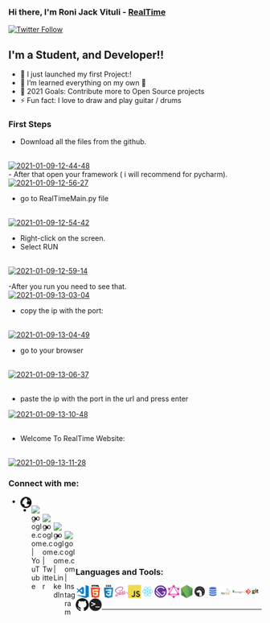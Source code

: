 ### Hi there, I'm Roni Jack Vituli -  [RealTime][website]

[![Twitter Follow](https://img.shields.io/twitter/follow/RealTime?color=1DA1F2&logo=twitter&style=for-the-badge)](https://twitter.com/intent/follow?original_referer=https%3A%2F%2Fgithub.com%2FcodeSTACKr&screen_name=RealTime)

## I'm a Student, and Developer!!

- 🔭 I just launched my first Project:!
- 🌱 I’m learned everything on my own 🤣
- 🥅 2021 Goals: Contribute more to Open Source projects
- ⚡ Fun fact: I love to draw and play guitar / drums

### First Steps
<!--START -->
- Download all the files from the github.
<br>
<a href="https://ibb.co/F89ZWKH"><img src="https://i.ibb.co/h2kQMyY/2021-01-09-12-44-48.png" alt="2021-01-09-12-44-48" border="0"></a>
<br>
- After that open your framework ( i will recommend for pycharm).
<br>
<a href="https://imgbb.com/"><img src="https://i.ibb.co/FXBYHm8/2021-01-09-12-56-27.png" alt="2021-01-09-12-56-27" border="0"></a>

- go to RealTimeMain.py file
<br>
<a href="https://imgbb.com/"><img src="https://i.ibb.co/6vzHdky/2021-01-09-12-54-42.png" alt="2021-01-09-12-54-42" border="0"></a>

- Right-click on the screen.
- Select RUN
<br>
  <a href="https://imgbb.com/"><img src="https://i.ibb.co/ByHsZy7/2021-01-09-12-59-14.png" alt="2021-01-09-12-59-14" border="0"></a>

-After you run you need to see that.
<br>
<a href="https://ibb.co/pfWWkQZ"><img src="https://i.ibb.co/6Hvvq8b/2021-01-09-13-03-04.png" alt="2021-01-09-13-03-04" border="0"></a>

- copy the ip with the port:
<br>
<a href="https://imgbb.com/"><img src="https://i.ibb.co/YdvbCPZ/2021-01-09-13-04-49.png" alt="2021-01-09-13-04-49" border="0"></a>
  
- go to your browser
<br>
  <a href="https://ibb.co/Sts1ygy"><img src="https://i.ibb.co/6HnpwSw/2021-01-09-13-06-37.png" alt="2021-01-09-13-06-37" border="0"></a>
<br><br>
  
- paste the ip with the port in the url and press enter

<a href="https://ibb.co/4fv9nsg"><img src="https://i.ibb.co/59ptgYx/2021-01-09-13-10-48.png" alt="2021-01-09-13-10-48" border="0"></a>
<br><br>

- Welcome To RealTime Website:
<br>
<a href="https://ibb.co/Pz76bmv"><img src="https://i.ibb.co/qFtr4y3/2021-01-09-13-11-28.png" alt="2021-01-09-13-11-28" border="0"></a>

<!--END -->

### Connect with me:

- [<img align="left" alt="google.com" width="22px" src="https://raw.githubusercontent.com/iconic/open-iconic/master/svg/globe.svg" />][website]
- [<img align="left" alt="google.com | YouTube" width="22px" src="https://cdn.jsdelivr.net/npm/simple-icons@v3/icons/youtube.svg" />][youtube]
- [<img align="left" alt="google.com | Twitter" width="22px" src="https://cdn.jsdelivr.net/npm/simple-icons@v3/icons/twitter.svg" />][twitter]
- [<img align="left" alt="google.com | LinkedIn" width="22px" src="https://cdn.jsdelivr.net/npm/simple-icons@v3/icons/linkedin.svg" />][linkedin]
- [<img align="left" alt="google.com | Instagram" width="22px" src="https://cdn.jsdelivr.net/npm/simple-icons@v3/icons/instagram.svg" />][instagram]

<br />

### Languages and Tools:

[<img align="left" alt="Visual Studio Code" width="26px" src="https://raw.githubusercontent.com/github/explore/80688e429a7d4ef2fca1e82350fe8e3517d3494d/topics/visual-studio-code/visual-studio-code.png" />][webdevplaylist]
[<img align="left" alt="HTML5" width="26px" src="https://raw.githubusercontent.com/github/explore/80688e429a7d4ef2fca1e82350fe8e3517d3494d/topics/html/html.png" />][webdevplaylist]
[<img align="left" alt="CSS3" width="26px" src="https://raw.githubusercontent.com/github/explore/80688e429a7d4ef2fca1e82350fe8e3517d3494d/topics/css/css.png" />][cssplaylist]
[<img align="left" alt="Sass" width="26px" src="https://raw.githubusercontent.com/github/explore/80688e429a7d4ef2fca1e82350fe8e3517d3494d/topics/sass/sass.png" />][cssplaylist]
[<img align="left" alt="JavaScript" width="26px" src="https://raw.githubusercontent.com/github/explore/80688e429a7d4ef2fca1e82350fe8e3517d3494d/topics/javascript/javascript.png" />][jsplaylist]
[<img align="left" alt="React" width="26px" src="https://raw.githubusercontent.com/github/explore/80688e429a7d4ef2fca1e82350fe8e3517d3494d/topics/react/react.png" />][reactplaylist]
[<img align="left" alt="Gatsby" width="26px" src="https://raw.githubusercontent.com/github/explore/e94815998e4e0713912fed477a1f346ec04c3da2/topics/gatsby/gatsby.png" />][webdevplaylist]
[<img align="left" alt="GraphQL" width="26px" src="https://raw.githubusercontent.com/github/explore/80688e429a7d4ef2fca1e82350fe8e3517d3494d/topics/graphql/graphql.png" />][webdevplaylist]
[<img align="left" alt="Node.js" width="26px" src="https://raw.githubusercontent.com/github/explore/80688e429a7d4ef2fca1e82350fe8e3517d3494d/topics/nodejs/nodejs.png" />][webdevplaylist]
[<img align="left" alt="Deno" width="26px" src="https://raw.githubusercontent.com/github/explore/361e2821e2dea67711cde99c9c40ed357061cf27/topics/deno/deno.png" />][webdevplaylist]
[<img align="left" alt="SQL" width="26px" src="https://raw.githubusercontent.com/github/explore/80688e429a7d4ef2fca1e82350fe8e3517d3494d/topics/sql/sql.png" />][webdevplaylist]
[<img align="left" alt="MySQL" width="26px" src="https://raw.githubusercontent.com/github/explore/80688e429a7d4ef2fca1e82350fe8e3517d3494d/topics/mysql/mysql.png" />][webdevplaylist]
[<img align="left" alt="MongoDB" width="26px" src="https://raw.githubusercontent.com/github/explore/80688e429a7d4ef2fca1e82350fe8e3517d3494d/topics/mongodb/mongodb.png" />][webdevplaylist]
[<img align="left" alt="Git" width="26px" src="https://raw.githubusercontent.com/github/explore/80688e429a7d4ef2fca1e82350fe8e3517d3494d/topics/git/git.png" />][webdevplaylist]
[<img align="left" alt="GitHub" width="26px" src="https://raw.githubusercontent.com/github/explore/78df643247d429f6cc873026c0622819ad797942/topics/github/github.png" />][webdevplaylist]
[<img align="left" alt="Terminal" width="26px" src="https://raw.githubusercontent.com/github/explore/80688e429a7d4ef2fca1e82350fe8e3517d3494d/topics/terminal/terminal.png" />][webdevplaylist]

<br />
<br />

---


[gitHub]: https://github.com/RoniJackVituli/RealTime/tree/RJV
[website]: https://google.com
[course]: http://vsCodeHero.com
[twitter]: https://twitter.com/RealTime
[youtube]: https://youtube.com/RoniJackVituli
[instagram]: https://instagram.com/RealTime
[linkedin]: https://linkedin.com/in/RealTime
[webdevplaylist]: https://github.com/RoniJackVituli/RealTime/tree/RJV
[jsplaylist]: https://www.w3schools.com/js/DEFAULT.asp
[cssplaylist]: https://www.w3schools.com/css/default.asp
[reactplaylist]: https://www.youtube.com/playlist?list=PLkwxH9e_vrAK4TdffpxKY3QGyHCpxFcQ0
